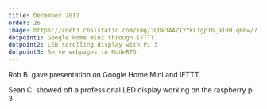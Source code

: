 ```yaml
---
title: December 2017
order: 26
image: https://cnet3.cbsistatic.com/img/3QDk3AAZIYYkLfgpTb_a1RHIqB0=/770x433/2017/10/06/b4de47fc-1de4-494b-a83d-cece2c750fa7/fl-google-home-mini-10.jpg
dotpoint1: Google Home mini through IFTTT
dotpoint2: LED scrolling display with Pi 3
dotpoint3: Serve webpages in NodeRED
---
```

Rob B. gave presentation on Google Home Mini and IFTTT.

Sean C. showed off a professional  LED display working on the raspberry pi 3 
